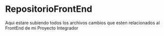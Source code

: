 # RepositorioFrontEnd
Aqui estare subiendo todos los archivos cambios que esten relacionados al FrontEnd de mi Proyecto Integrador
